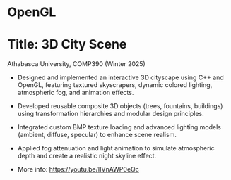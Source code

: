 # OpenGL

# Title: 3D City Scene
Athabasca University, COMP390 (Winter 2025)

- Designed and implemented an interactive 3D cityscape using C++ and OpenGL, featuring textured skyscrapers, dynamic colored lighting, atmospheric fog, and animation effects.
- Developed reusable composite 3D objects (trees, fountains, buildings) using transformation hierarchies and modular design principles.
- Integrated custom BMP texture loading and advanced lighting models (ambient, diffuse, specular) to enhance scene realism.
- Applied fog attenuation and light animation to simulate atmospheric depth and create a realistic night skyline effect.

- More info: https://youtu.be/IIVnAWP0eQc



